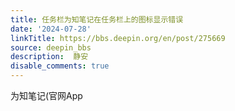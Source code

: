 ```yaml
---
title: 任务栏为知笔记在任务栏上的图标显示错误
date: '2024-07-28'
linkTitle: https://bbs.deepin.org/en/post/275669
source: deepin_bbs
description:  静安 
disable_comments: true
---
```

为知笔记(官网App

